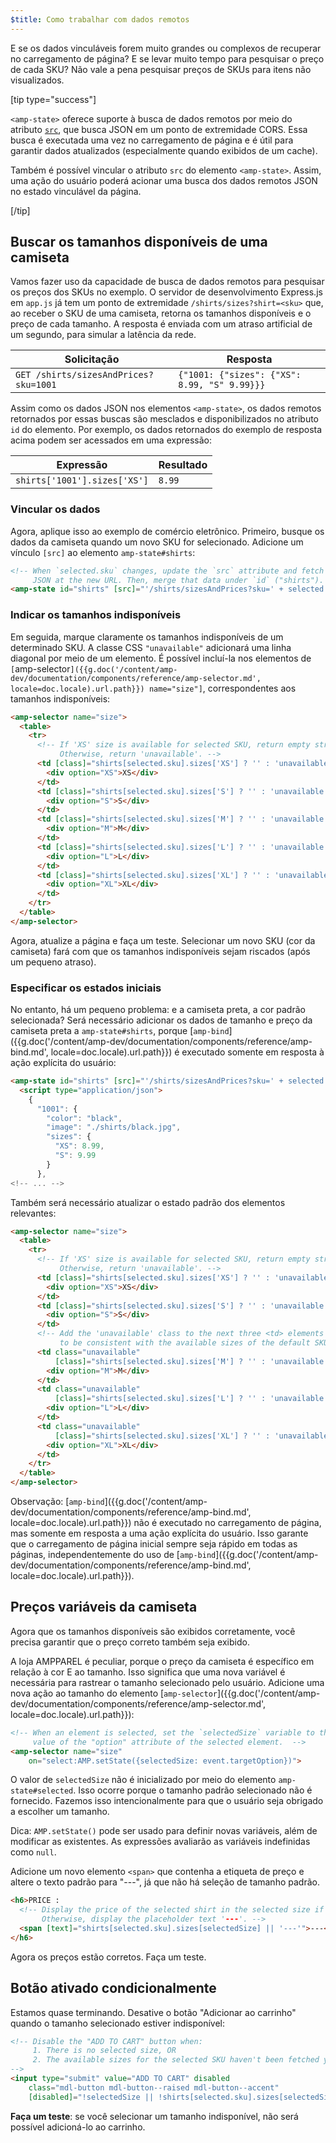 ```yaml
---
$title: Como trabalhar com dados remotos
---
```


E se os dados vinculáveis forem muito grandes ou complexos de recuperar no carregamento de página? E se levar muito tempo para pesquisar o preço de cada SKU? Não vale a pena pesquisar preços de SKUs para itens não visualizados.

[tip type="success"]

`<amp-state>` oferece suporte à busca de dados remotos por meio do atributo [`src`](/pt_br/docs/reference/components/amp-bind.html#attributes), que busca JSON em um ponto de extremidade CORS. Essa busca é executada uma vez no carregamento de página e é útil para garantir dados atualizados (especialmente quando exibidos de um cache).

Também é possível vincular o atributo `src` do elemento `<amp-state>`. Assim, uma ação do usuário poderá acionar uma busca dos dados remotos JSON no estado vinculável da página.

[/tip]

## Buscar os tamanhos disponíveis de uma camiseta

Vamos fazer uso da capacidade de busca de dados remotos para pesquisar os preços dos SKUs no exemplo. O servidor de desenvolvimento Express.js em `app.js` já tem um ponto de extremidade `/shirts/sizes?shirt=<sku>` que, ao receber o SKU de uma camiseta, retorna os tamanhos disponíveis e o preço de cada tamanho. A resposta é enviada com um atraso artificial de um segundo, para simular a latência da rede.

|  Solicitação                              |  Resposta |
|---------------------------------------|-----------|
| `GET /shirts/sizesAndPrices?sku=1001` | `{"1001: {"sizes": {"XS": 8.99, "S" 9.99}}}` |

Assim como os dados JSON nos elementos `<amp-state>`, os dados remotos retornados por essas buscas são mesclados e disponibilizados no atributo `id` do elemento. Por exemplo, os dados retornados do exemplo de resposta acima podem ser acessados em uma expressão:

|  Expressão                  |  Resultado |
|------------------------------|---------|
| `shirts['1001'].sizes['XS']` | `8.99`  |

### Vincular os dados

Agora, aplique isso ao exemplo de comércio eletrônico. Primeiro, busque os dados da camiseta quando um novo SKU for selecionado. Adicione um vínculo `[src]` ao elemento `amp-state#shirts`:

```html
<!-- When `selected.sku` changes, update the `src` attribute and fetch
     JSON at the new URL. Then, merge that data under `id` ("shirts"). -->
<amp-state id="shirts" [src]="'/shirts/sizesAndPrices?sku=' + selected.sku">
```

### Indicar os tamanhos indisponíveis

Em seguida, marque claramente os tamanhos indisponíveis de um determinado SKU. A classe CSS `"unavailable"` adicionará uma linha diagonal por meio de um elemento. É possível incluí-la nos elementos de `[`amp-selector`]({{g.doc('/content/amp-dev/documentation/components/reference/amp-selector.md', locale=doc.locale).url.path}}) name="size"]`, correspondentes aos tamanhos indisponíveis:

```html
<amp-selector name="size">
  <table>
    <tr>
      <!-- If 'XS' size is available for selected SKU, return empty string.
           Otherwise, return 'unavailable'. -->
      <td [class]="shirts[selected.sku].sizes['XS'] ? '' : 'unavailable'">
        <div option="XS">XS</div>
      </td>
      <td [class]="shirts[selected.sku].sizes['S'] ? '' : 'unavailable'">
        <div option="S">S</div>
      </td>
      <td [class]="shirts[selected.sku].sizes['M'] ? '' : 'unavailable'">
        <div option="M">M</div>
      </td>
      <td [class]="shirts[selected.sku].sizes['L'] ? '' : 'unavailable'">
        <div option="L">L</div>
      </td>
      <td [class]="shirts[selected.sku].sizes['XL'] ? '' : 'unavailable'">
        <div option="XL">XL</div>
      </td>
    </tr>
  </table>
</amp-selector>
```

Agora, atualize a página e faça um teste. Selecionar um novo SKU (cor da camiseta) fará com que os tamanhos indisponíveis sejam riscados (após um pequeno atraso).

### Especificar os estados iniciais

No entanto, há um pequeno problema: e a camiseta preta, a cor padrão selecionada?  Será necessário adicionar os dados de tamanho e preço da camiseta preta a `amp-state#shirts`, porque [`amp-bind`]({{g.doc('/content/amp-dev/documentation/components/reference/amp-bind.md', locale=doc.locale).url.path}}) é executado somente em resposta à ação explícita do usuário:

```html
<amp-state id="shirts" [src]="'/shirts/sizesAndPrices?sku=' + selected.sku">
  <script type="application/json">
    {
      "1001": {
        "color": "black",
        "image": "./shirts/black.jpg",
        "sizes": {
          "XS": 8.99,
          "S": 9.99
        }
      },
<!-- ... -->
```

Também será necessário atualizar o estado padrão dos elementos relevantes:

```html
<amp-selector name="size">
  <table>
    <tr>
      <!-- If 'XS' size is available for selected SKU, return empty string.
           Otherwise, return 'unavailable'. -->
      <td [class]="shirts[selected.sku].sizes['XS'] ? '' : 'unavailable'">
        <div option="XS">XS</div>
      </td>
      <td [class]="shirts[selected.sku].sizes['S'] ? '' : 'unavailable'">
        <div option="S">S</div>
      </td>
      <!-- Add the 'unavailable' class to the next three <td> elements
           to be consistent with the available sizes of the default SKU. -->
      <td class="unavailable"
          [class]="shirts[selected.sku].sizes['M'] ? '' : 'unavailable'">
        <div option="M">M</div>
      </td>
      <td class="unavailable"
          [class]="shirts[selected.sku].sizes['L'] ? '' : 'unavailable'">
        <div option="L">L</div>
      </td>
      <td class="unavailable"
          [class]="shirts[selected.sku].sizes['XL'] ? '' : 'unavailable'">
        <div option="XL">XL</div>
      </td>
    </tr>
  </table>
</amp-selector>
```

Observação: [`amp-bind`]({{g.doc('/content/amp-dev/documentation/components/reference/amp-bind.md', locale=doc.locale).url.path}}) não é executado no carregamento de página, mas somente em resposta a uma ação explícita do usuário. Isso garante que o carregamento de página inicial sempre seja rápido em todas as páginas, independentemente do uso de [`amp-bind`]({{g.doc('/content/amp-dev/documentation/components/reference/amp-bind.md', locale=doc.locale).url.path}}).

## Preços variáveis da camiseta

Agora que os tamanhos disponíveis são exibidos corretamente, você precisa garantir que o preço correto também seja exibido.

A loja AMPPAREL é peculiar, porque o preço da camiseta é específico em relação à cor E ao tamanho. Isso significa que uma nova variável é necessária para rastrear o tamanho selecionado pelo usuário. Adicione uma nova ação ao tamanho do elemento [`amp-selector`]({{g.doc('/content/amp-dev/documentation/components/reference/amp-selector.md', locale=doc.locale).url.path}}):

```html
<!-- When an element is selected, set the `selectedSize` variable to the
     value of the "option" attribute of the selected element.  -->
<amp-selector name="size"
    on="select:AMP.setState({selectedSize: event.targetOption})">
```

O valor de `selectedSize` não é inicializado por meio do elemento `amp-state#selected`. Isso ocorre porque o tamanho padrão selecionado não é fornecido. Fazemos isso intencionalmente para que o usuário seja obrigado a escolher um tamanho.

Dica: `AMP.setState()` pode ser usado para definir novas variáveis, além de modificar as existentes. As expressões avaliarão as variáveis indefinidas como `null`.

Adicione um novo elemento `<span>` que contenha a etiqueta de preço e altere o texto padrão para "---", já que não há seleção de tamanho padrão.

```html
<h6>PRICE :
  <!-- Display the price of the selected shirt in the selected size if available.
       Otherwise, display the placeholder text '---'. -->
  <span [text]="shirts[selected.sku].sizes[selectedSize] || '---'">---</span>
</h6>
```

Agora os preços estão corretos. Faça um teste.

## Botão ativado condicionalmente

Estamos quase terminando. Desative o botão "Adicionar ao carrinho" quando o tamanho selecionado estiver indisponível:

```html
<!-- Disable the "ADD TO CART" button when:
     1. There is no selected size, OR
     2. The available sizes for the selected SKU haven't been fetched yet
-->
<input type="submit" value="ADD TO CART" disabled
    class="mdl-button mdl-button--raised mdl-button--accent"
    [disabled]="!selectedSize || !shirts[selected.sku].sizes[selectedSize]">
```

**Faça um teste**: se você selecionar um tamanho indisponível, não será possível adicioná-lo ao carrinho.
